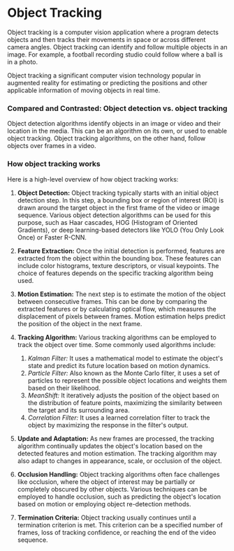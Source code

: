 # Object Tracking #
Object tracking is a computer vision application where a program detects objects  and then tracks their movements in space or across different camera angles. Object tracking can identify and follow multiple objects in an image. For example, a football recording studio could follow where a ball is in a photo.

Object tracking a significant computer vision technology popular in augmented reality for estimating or predicting the positions and other applicable information of moving objects in real time.

### Compared and Contrasted: Object detection vs. object tracking ###
Object detection algorithms identify objects in an image or video and their location in the media. This can be an algorithm on its own, or used to enable object tracking. Object tracking algorithms, on the other hand, follow objects over frames in a video.

### How object tracking works ###
Here is a high-level overview of how object tracking works:
1. **Object Detection:** Object tracking typically starts with an initial object detection step. In this step, a bounding box or region of interest (ROI) is drawn around the target object in the first frame of the video or image sequence. Various object detection algorithms can be used for this purpose, such as Haar cascades, HOG (Histogram of Oriented Gradients), or deep learning-based detectors like YOLO (You Only Look Once) or Faster R-CNN.

2. **Feature Extraction:** Once the initial detection is performed, features are extracted from the object within the bounding box. These features can include color histograms, texture descriptors, or visual keypoints. The choice of features depends on the specific tracking algorithm being used.

3. **Motion Estimation:** The next step is to estimate the motion of the object between consecutive frames. This can be done by comparing the extracted features or by calculating optical flow, which measures the displacement of pixels between frames. Motion estimation helps predict the position of the object in the next frame.

4. **Tracking Algorithm:** Various tracking algorithms can be employed to track the object over time. Some commonly used algorithms include:
    1. *Kalman Filter:* It uses a mathematical model to estimate the object's state and predict its future location based on motion dynamics.
    2. *Particle Filter:* Also known as the Monte Carlo filter, it uses a set of particles to represent the possible object locations and weights them based on their likelihood.
    3. *MeanShift:* It iteratively adjusts the position of the object based on the distribution of feature points, maximizing the similarity between the target and its surrounding area.
    4. *Correlation Filter:* It uses a learned correlation filter to track the object by maximizing the response in the filter's output.

5. **Update and Adaptation:** As new frames are processed, the tracking algorithm continually updates the object's location based on the detected features and motion estimation. The tracking algorithm may also adapt to changes in appearance, scale, or occlusion of the object.

6. **Occlusion Handling:** Object tracking algorithms often face challenges like occlusion, where the object of interest may be partially or completely obscured by other objects. Various techniques can be employed to handle occlusion, such as predicting the object's location based on motion or employing object re-detection methods.

7. **Termination Criteria:** Object tracking usually continues until a termination criterion is met. This criterion can be a specified number of frames, loss of tracking confidence, or reaching the end of the video sequence.
